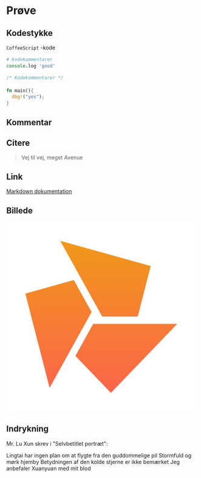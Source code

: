[Markdown globale kommentarer]:#

# Prøve

## Kodestykke

`CoffeeScript` -kode

```coffee
# Kodekommentarer
console.log 'good'


```

```rust
/* Kodekommentarer */

fn main(){
  dbg!("yes");
}
```

## Kommentar

<!-- HTML 注释 --> 

<!-- 多行注释 --> 

## Citere

> Vej til vej, meget Avenue

## Link

[Markdown dokumentation](https://github.com/xxai-art/xxai-art-md)

## Billede

![xxAI.Art Brand Identity](https://raw.githubusercontent.com/xxai-art/web/main/file/svg/logo.svg)

## Indrykning

Mr. Lu Xun skrev i "Selvbetitlet portræt":

  Lingtai har ingen plan om at flygte fra den guddommelige pil
  Stormfuld og mørk hjemby
  Betydningen af ​​den kolde stjerne er ikke bemærket
  Jeg anbefaler Xuanyuan med mit blod
